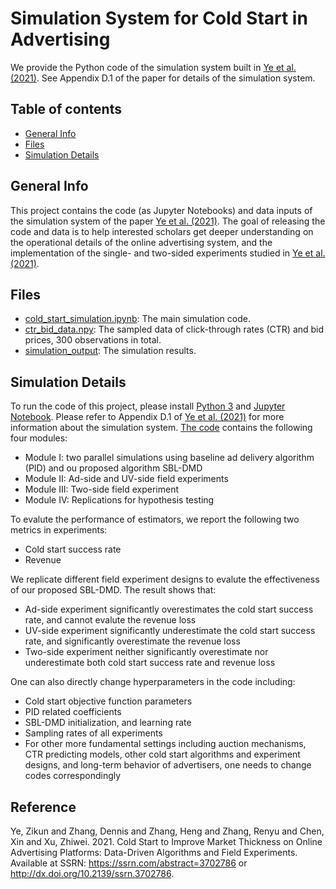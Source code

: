 # Simulation System for Cold Start in Advertising

We provide the Python code of the simulation system built in [Ye et al. (2021)](https://papers.ssrn.com/sol3/papers.cfm?abstract_id=3702786). See Appendix D.1 of the paper for details of the simulation system.


## Table of contents
* [General Info](#general-info)
* [Files](#files)
* [Simulation Details](#simulation-details)


<a id='general-info'></a>
## General Info 
This project contains the code (as Jupyter Notebooks) and data inputs of the simulation system of the paper [Ye et al. (2021)](https://papers.ssrn.com/sol3/papers.cfm?abstract_id=3702786). The goal of releasing the code and data is to help interested scholars get deeper understanding on the operational details of the online advertising system, and the implementation of the single- and two-sided experiments studied in [Ye et al. (2021)](https://papers.ssrn.com/sol3/papers.cfm?abstract_id=3702786).

<a id='files'></a>
## Files
* [cold_start_simulation.ipynb](https://github.com/zikunye2/cold_start_to_improve_market_thickness_simulation/blob/main/cold_start_simulation.ipynb): The main simulation code. 
* [ctr_bid_data.npy](https://github.com/zikunye2/cold_start_to_improve_market_thickness_simulation/blob/main/ctr_bid_data.npy): The sampled data of click-through rates (CTR) and bid prices, 300 observations in total.
* [simulation_output](https://github.com/zikunye2/cold_start_to_improve_market_thickness_simulation/tree/main/simulation_output): The simulation results.

<a id='simulation-details'></a>	
## Simulation Details

To run the code of this project, please install [Python 3](https://www.python.org/downloads/) and [Jupyter Notebook](https://jupyter.org/install.html). Please refer to Appendix D.1 of [Ye et al. (2021)](https://papers.ssrn.com/sol3/papers.cfm?abstract_id=3702786) for more information about the simulation system. [The code](https://github.com/zikunye2/cold_start_to_improve_market_thickness_simulation/blob/main/cold_start_simulation.ipynb) contains the following four modules:

* Module I: two parallel simulations using baseline ad delivery algorithm (PID) and ou proposed algorithm SBL-DMD
* Module II: Ad-side and UV-side field experiments
* Module III: Two-side field experiment
* Module IV: Replications for hypothesis testing

To evalute the performance of estimators, we report the following two metrics in experiments:

* Cold start success rate
* Revenue

We replicate different field experiment designs to evalute the effectiveness of our proposed SBL-DMD. The result shows that:
* Ad-side experiment significantly overestimates the cold start success rate, and cannot evalute the revenue loss
* UV-side experiment significantly underestimate the cold start success rate, and significantly overestimate the revenue loss
* Two-side experiment neither significantly overestimate nor underestimate both cold start success rate and revenue loss

One can also directly change hyperparameters in the code including:
* Cold start objective function parameters
* PID related coefficients
* SBL-DMD initialization, and learning rate
* Sampling rates of all experiments
* For other more fundamental settings including auction mechanisms, CTR predicting models, other cold start algorithms and experiment designs, and long-term behavior of advertisers, one needs to change codes correspondingly 

## Reference
Ye, Zikun and Zhang, Dennis and Zhang, Heng and Zhang, Renyu and Chen, Xin and Xu, Zhiwei. 2021. Cold Start to Improve Market Thickness on Online Advertising Platforms: Data-Driven Algorithms and Field Experiments. Available at SSRN: https://ssrn.com/abstract=3702786 or http://dx.doi.org/10.2139/ssrn.3702786.

